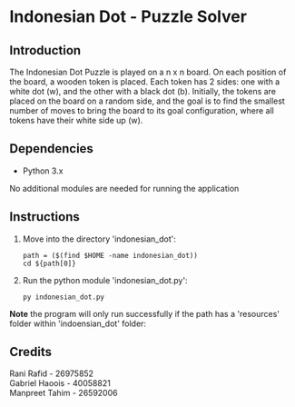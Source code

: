 # Indonesian Dot - Puzzle Solver

## Introduction

The Indonesian Dot Puzzle is played on a n x n board. On each position of the board, a wooden token is placed.
Each token has 2 sides: one with a white dot (w), and the other with a black dot (b). Initially, the tokens are
placed on the board on a random side, and the goal is to find the smallest number of moves to bring the board
to its goal configuration, where all tokens have their white side up (w).

## Dependencies

- Python 3.x

No additional modules are needed for running the application

## Instructions

1. Move into the directory 'indonesian_dot':
    ```shell script
    path = ($(find $HOME -name indonesian_dot))
    cd ${path[0]}
    ```

2. Run the python module 'indonesian_dot.py':
    ```shell script
    py indonesian_dot.py
    ```

**Note** the program will only run successfully if the path has a 'resources' folder within 'indoensian_dot' folder:

## Credits

Rani Rafid - 26975852\
Gabriel Haoois - 40058821\
Manpreet Tahim - 26592006